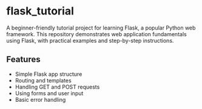 # flask_tutorial

A beginner-friendly tutorial project for learning Flask, a popular Python web framework. This repository demonstrates web application fundamentals using Flask, with practical examples and step-by-step instructions.

## Features

- Simple Flask app structure
- Routing and templates
- Handling GET and POST requests
- Using forms and user input
- Basic error handling
